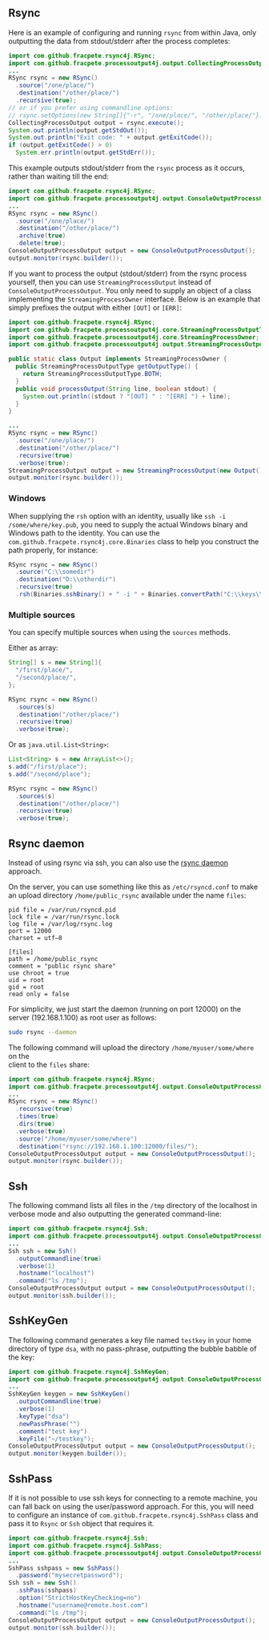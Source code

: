 ## Rsync

Here is an example of configuring and running `rsync` from within Java, only 
outputting the data from stdout/stderr after the process completes: 

```java
import com.github.fracpete.rsync4j.RSync;
import com.github.fracpete.processoutput4j.output.CollectingProcessOutput;
...
RSync rsync = new RSync()
  .source("/one/place/")
  .destination("/other/place/")
  .recursive(true);
// or if you prefer using commandline options:
// rsync.setOptions(new String[]{"-r", "/one/place/", "/other/place/"});
CollectingProcessOutput output = rsync.execute();
System.out.println(output.getStdOut());
System.out.println("Exit code: " + output.getExitCode());
if (output.getExitCode() > 0)
  System.err.println(output.getStdErr());
```

This example outputs stdout/stderr from the `rsync` process as it occurs, 
rather than waiting till the end:

```java
import com.github.fracpete.rsync4j.RSync;
import com.github.fracpete.processoutput4j.output.ConsoleOutputProcessOutput;
...
RSync rsync = new RSync()
  .source("/one/place/")
  .destination("/other/place/")
  .archive(true)
  .delete(true);
ConsoleOutputProcessOutput output = new ConsoleOutputProcessOutput();
output.monitor(rsync.builder());
```

If you want to process the output (stdout/stderr) from the rsync process
yourself, then you can use `StreamingProcessOutput` instead of 
`ConsoleOutputProcessOutput`. You only need to supply an object of a class
implementing the `StreamingProcessOwner` interface. Below is an example
that simply prefixes the output with either `[OUT]` or `[ERR]`: 

```java
import com.github.fracpete.rsync4j.RSync;
import com.github.fracpete.processoutput4j.core.StreamingProcessOutputType;
import com.github.fracpete.processoutput4j.core.StreamingProcessOwner;
import com.github.fracpete.processoutput4j.output.StreamingProcessOutput;

public static class Output implements StreamingProcessOwner {
  public StreamingProcessOutputType getOutputType() {
    return StreamingProcessOutputType.BOTH;
  }
  public void processOutput(String line, boolean stdout) {
    System.out.println((stdout ? "[OUT] " : "[ERR] ") + line);
  }
}

...
RSync rsync = new RSync()
  .source("/one/place/")
  .destination("/other/place/")
  .recursive(true)
  .verbose(true);
StreamingProcessOutput output = new StreamingProcessOutput(new Output());
output.monitor(rsync.builder());
```

### Windows

When supplying the `rsh` option with an identity, usually like `ssh -i /some/where/key.pub`, 
you need to supply the actual Windows binary and Windows path to the identity.
You can use the `com.github.fracpete.rsync4j.core.Binaries` class to help you
construct the path properly, for instance: 

```java
RSync rsync = new RSync()
  .source("C:\\somedir")
  .destination("D:\\otherdir")
  .recursive(true)
  .rsh(Binaries.sshBinary() + " -i " + Binaries.convertPath("C:\\keys\\mykey.pub"));
```

### Multiple sources

You can specify multiple sources when using the `sources` methods.

Either as array:

```java
String[] s = new String[]{
  "/first/place/", 
  "/second/place/",
};

RSync rsync = new RSync()
  .sources(s)
  .destination("/other/place/")
  .recursive(true)
  .verbose(true);
```

Or as `java.util.List<String>`:

```java
List<String> s = new ArrayList<>();
s.add("/first/place");
s.add("/second/place");

RSync rsync = new RSync()
  .sources(s)
  .destination("/other/place/")
  .recursive(true)
  .verbose(true);
```

## Rsync daemon

Instead of using rsync via ssh, you can also use the 
[rsync daemon](https://download.samba.org/pub/rsync/rsyncd.conf.html) approach.

On the server, you can use something like this as `/etc/rsyncd.conf` to make 
an upload directory `/home/public_rsync` available under the name `files`:

```inifile
pid file = /var/run/rsyncd.pid
lock file = /var/run/rsync.lock
log file = /var/log/rsync.log
port = 12000
charset = utf–8

[files]
path = /home/public_rsync
comment = "public rsync share"
use chroot = true
uid = root
gid = root
read only = false
```

For simplicity, we just start the daemon (running on port 12000) on the server 
(192.168.1.100) as root user as follows:

```bash
sudo rsync --daemon
```

The following command will upload the directory `/home/myuser/some/where` on the  
client to the `files` share:

```java
import com.github.fracpete.rsync4j.RSync;
import com.github.fracpete.processoutput4j.output.ConsoleOutputProcessOutput;
...
RSync rsync = new RSync()
  .recursive(true)
  .times(true)
  .dirs(true)
  .verbose(true)
  .source("/home/myuser/some/where")
  .destination("rsync://192.168.1.100:12000/files/");
ConsoleOutputProcessOutput output = new ConsoleOutputProcessOutput();
output.monitor(rsync.builder());
```

## Ssh

The following command lists all files in the `/tmp` directory of the localhost
in verbose mode and also outputting the generated command-line:

```java
import com.github.fracpete.rsync4j.Ssh;
import com.github.fracpete.processoutput4j.output.ConsoleOutputProcessOutput;
...
Ssh ssh = new Ssh()
  .outputCommandline(true)
  .verbose(1)
  .hostname("localhost")
  .command("ls /tmp");
ConsoleOutputProcessOutput output = new ConsoleOutputProcessOutput();
output.monitor(ssh.builder());
```

## SshKeyGen

The following command generates a key file named `testkey` in your home 
directory of type `dsa`, with no pass-phrase, outputting the bubble babble 
of the key:

```java
import com.github.fracpete.rsync4j.SshKeyGen;
import com.github.fracpete.processoutput4j.output.ConsoleOutputProcessOutput;
...
SshKeyGen keygen = new SshKeyGen()
  .outputCommandline(true)
  .verbose(1)
  .keyType("dsa")
  .newPassPhrase("")
  .comment("test key")
  .keyFile("~/testkey");
ConsoleOutputProcessOutput output = new ConsoleOutputProcessOutput();
output.monitor(keygen.builder());
```

## SshPass

If it is not possible to use ssh keys for connecting to a remote machine, you 
can fall back on using the user/password approach. For this, you will need
to configure an instance of `com.github.fracpete.rsync4j.SshPass` class
and pass it to `Rsync` or `Ssh` object that requires it.

```java
import com.github.fracpete.rsync4j.Ssh;
import com.github.fracpete.rsync4j.SshPass;
import com.github.fracpete.processoutput4j.output.ConsoleOutputProcessOutput;
...
SshPass sshpass = new SshPass()
  .password("mysecretpassword");
Ssh ssh = new Ssh()
  .sshPass(sshpass)
  .option("StrictHostKeyChecking=no")
  .hostname("username@remote.host.com")
  .command("ls /tmp");
ConsoleOutputProcessOutput output = new ConsoleOutputProcessOutput();
output.monitor(ssh.builder());
```
